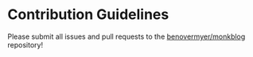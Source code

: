 # Contribution Guidelines

Please submit all issues and pull requests to the [benovermyer/monkblog](https://www.github.com/benovermyer/monkblog) repository!
